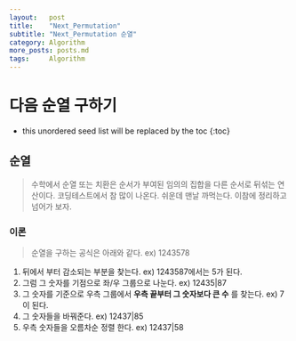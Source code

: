```yaml
---
layout:   post
title:    "Next_Permutation"
subtitle: "Next_Permutation 순열"
category: Algorithm
more_posts: posts.md
tags:     Algorithm
---
```

# 다음 순열 구하기

<!--more-->
<!-- Table of contents -->
* this unordered seed list will be replaced by the toc
{:toc}

## 순열
> 수학에서 순열 또는 치환은 순서가 부여된 임의의 집합을 다른 순서로 뒤섞는 연산이다. 코딩테스트에서 참 많이 나온다. 쉬운데 맨날 까먹는다. 이참에 정리하고 넘어가 보자.  

### 이론
> 순열을 구하는 공식은 아래와 같다. ex) 1243578
  
1. 뒤에서 부터 감소되는 부분을 찾는다. ex) 1243587에서는 5가 된다.
2. 그럼 그 숫자를 기점으로 좌/우 그룹으로 나눈다. ex) 12435|87
3. 그 숫자를 기준으로 우측 그룹에서 **우측 끝부터 그 숫자보다 큰 수** 를 찾는다. ex) 7이 된다.
4. 그 숫자들을 바꿔준다. ex) 12437|85
5. 우측 숫자들을 오름차순 정렬 한다. ex) 12437|58